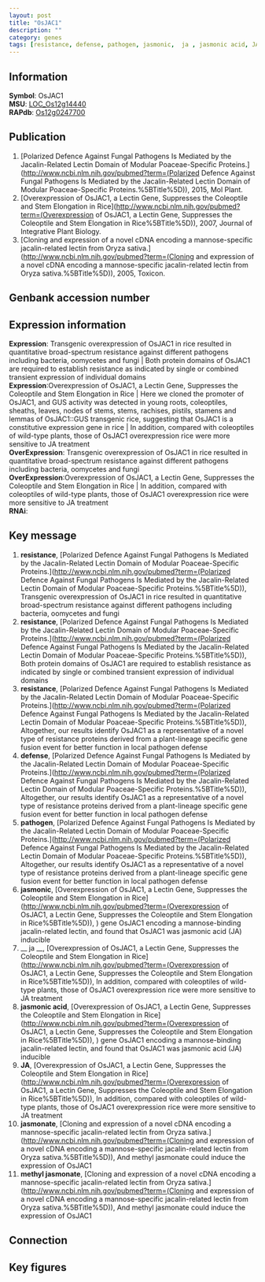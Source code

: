 ```yaml
---
layout: post
title: "OsJAC1"
description: ""
category: genes
tags: [resistance, defense, pathogen, jasmonic,  ja , jasmonic acid, JA, jasmonate, methyl jasmonate, Gene]
---
```


## Information
__Symbol__: OsJAC1  
__MSU__: [LOC_Os12g14440](http://rice.plantbiology.msu.edu/cgi-bin/ORF_infopage.cgi?orf=LOC_Os12g14440)  
__RAPdb__: [Os12g0247700](http://rapdb.dna.affrc.go.jp/viewer/gbrowse_details/irgsp1?name=Os12g0247700)  

## Publication
1. [Polarized Defence Against Fungal Pathogens Is Mediated by the Jacalin-Related Lectin Domain of Modular Poaceae-Specific Proteins.](http://www.ncbi.nlm.nih.gov/pubmed?term=(Polarized Defence Against Fungal Pathogens Is Mediated by the Jacalin-Related Lectin Domain of Modular Poaceae-Specific Proteins.%5BTitle%5D)), 2015, Mol Plant.
2. [Overexpression of OsJAC1, a Lectin Gene, Suppresses the Coleoptile and Stem Elongation in Rice](http://www.ncbi.nlm.nih.gov/pubmed?term=(Overexpression of OsJAC1, a Lectin Gene, Suppresses the Coleoptile and Stem Elongation in Rice%5BTitle%5D)), 2007, Journal of Integrative Plant Biology.
3. [Cloning and expression of a novel cDNA encoding a mannose-specific jacalin-related lectin from Oryza sativa.](http://www.ncbi.nlm.nih.gov/pubmed?term=(Cloning and expression of a novel cDNA encoding a mannose-specific jacalin-related lectin from Oryza sativa.%5BTitle%5D)), 2005, Toxicon.

## Genbank accession number

## Expression information
__Expression__: Transgenic overexpression of OsJAC1 in rice resulted in quantitative broad-spectrum resistance against different pathogens including bacteria, oomycetes and fungi |  Both protein domains of OsJAC1 are required to establish resistance as indicated by single or combined transient expression of individual domains  
__Expression__:Overexpression of OsJAC1, a Lectin Gene, Suppresses the Coleoptile and Stem Elongation in Rice |  Here we cloned the promoter of OsJAC1, and GUS activity was detected in young roots, coleoptiles, sheaths, leaves, nodes of stems, stems, rachises, pistils, stamens and lemmas of OsJAC1::GUS transgenic rice, suggesting that OsJAC1 is a constitutive expression gene in rice |  In addition, compared with coleoptiles of wild-type plants, those of OsJAC1 overexpression rice were more sensitive to JA treatment  
__OverExpression__: Transgenic overexpression of OsJAC1 in rice resulted in quantitative broad-spectrum resistance against different pathogens including bacteria, oomycetes and fungi  
__OverExpression__:Overexpression of OsJAC1, a Lectin Gene, Suppresses the Coleoptile and Stem Elongation in Rice |  In addition, compared with coleoptiles of wild-type plants, those of OsJAC1 overexpression rice were more sensitive to JA treatment  
__RNAi__:  

## Key message
1. __resistance__, [Polarized Defence Against Fungal Pathogens Is Mediated by the Jacalin-Related Lectin Domain of Modular Poaceae-Specific Proteins.](http://www.ncbi.nlm.nih.gov/pubmed?term=(Polarized Defence Against Fungal Pathogens Is Mediated by the Jacalin-Related Lectin Domain of Modular Poaceae-Specific Proteins.%5BTitle%5D)),  Transgenic overexpression of OsJAC1 in rice resulted in quantitative broad-spectrum resistance against different pathogens including bacteria, oomycetes and fungi
2. __resistance__, [Polarized Defence Against Fungal Pathogens Is Mediated by the Jacalin-Related Lectin Domain of Modular Poaceae-Specific Proteins.](http://www.ncbi.nlm.nih.gov/pubmed?term=(Polarized Defence Against Fungal Pathogens Is Mediated by the Jacalin-Related Lectin Domain of Modular Poaceae-Specific Proteins.%5BTitle%5D)),  Both protein domains of OsJAC1 are required to establish resistance as indicated by single or combined transient expression of individual domains
3. __resistance__, [Polarized Defence Against Fungal Pathogens Is Mediated by the Jacalin-Related Lectin Domain of Modular Poaceae-Specific Proteins.](http://www.ncbi.nlm.nih.gov/pubmed?term=(Polarized Defence Against Fungal Pathogens Is Mediated by the Jacalin-Related Lectin Domain of Modular Poaceae-Specific Proteins.%5BTitle%5D)),  Altogether, our results identify OsJAC1 as a representative of a novel type of resistance proteins derived from a plant-lineage specific gene fusion event for better function in local pathogen defense
4. __defense__, [Polarized Defence Against Fungal Pathogens Is Mediated by the Jacalin-Related Lectin Domain of Modular Poaceae-Specific Proteins.](http://www.ncbi.nlm.nih.gov/pubmed?term=(Polarized Defence Against Fungal Pathogens Is Mediated by the Jacalin-Related Lectin Domain of Modular Poaceae-Specific Proteins.%5BTitle%5D)),  Altogether, our results identify OsJAC1 as a representative of a novel type of resistance proteins derived from a plant-lineage specific gene fusion event for better function in local pathogen defense
5. __pathogen__, [Polarized Defence Against Fungal Pathogens Is Mediated by the Jacalin-Related Lectin Domain of Modular Poaceae-Specific Proteins.](http://www.ncbi.nlm.nih.gov/pubmed?term=(Polarized Defence Against Fungal Pathogens Is Mediated by the Jacalin-Related Lectin Domain of Modular Poaceae-Specific Proteins.%5BTitle%5D)),  Altogether, our results identify OsJAC1 as a representative of a novel type of resistance proteins derived from a plant-lineage specific gene fusion event for better function in local pathogen defense
6. __jasmonic__, [Overexpression of OsJAC1, a Lectin Gene, Suppresses the Coleoptile and Stem Elongation in Rice](http://www.ncbi.nlm.nih.gov/pubmed?term=(Overexpression of OsJAC1, a Lectin Gene, Suppresses the Coleoptile and Stem Elongation in Rice%5BTitle%5D)), ) gene OsJAC1 encoding a mannose-binding jacalin-related lectin, and found that OsJAC1 was jasmonic acid (JA) inducible
7. __ ja __, [Overexpression of OsJAC1, a Lectin Gene, Suppresses the Coleoptile and Stem Elongation in Rice](http://www.ncbi.nlm.nih.gov/pubmed?term=(Overexpression of OsJAC1, a Lectin Gene, Suppresses the Coleoptile and Stem Elongation in Rice%5BTitle%5D)),  In addition, compared with coleoptiles of wild-type plants, those of OsJAC1 overexpression rice were more sensitive to JA treatment
8. __jasmonic acid__, [Overexpression of OsJAC1, a Lectin Gene, Suppresses the Coleoptile and Stem Elongation in Rice](http://www.ncbi.nlm.nih.gov/pubmed?term=(Overexpression of OsJAC1, a Lectin Gene, Suppresses the Coleoptile and Stem Elongation in Rice%5BTitle%5D)), ) gene OsJAC1 encoding a mannose-binding jacalin-related lectin, and found that OsJAC1 was jasmonic acid (JA) inducible
9. __JA__, [Overexpression of OsJAC1, a Lectin Gene, Suppresses the Coleoptile and Stem Elongation in Rice](http://www.ncbi.nlm.nih.gov/pubmed?term=(Overexpression of OsJAC1, a Lectin Gene, Suppresses the Coleoptile and Stem Elongation in Rice%5BTitle%5D)),  In addition, compared with coleoptiles of wild-type plants, those of OsJAC1 overexpression rice were more sensitive to JA treatment
10. __jasmonate__, [Cloning and expression of a novel cDNA encoding a mannose-specific jacalin-related lectin from Oryza sativa.](http://www.ncbi.nlm.nih.gov/pubmed?term=(Cloning and expression of a novel cDNA encoding a mannose-specific jacalin-related lectin from Oryza sativa.%5BTitle%5D)),  And methyl jasmonate could induce the expression of OsJAC1
11. __methyl jasmonate__, [Cloning and expression of a novel cDNA encoding a mannose-specific jacalin-related lectin from Oryza sativa.](http://www.ncbi.nlm.nih.gov/pubmed?term=(Cloning and expression of a novel cDNA encoding a mannose-specific jacalin-related lectin from Oryza sativa.%5BTitle%5D)),  And methyl jasmonate could induce the expression of OsJAC1

## Connection

## Key figures


